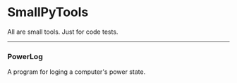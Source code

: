 SmallPyTools
============

All are small tools. Just for code tests.

---

### PowerLog

A program for loging a computer's power state.
